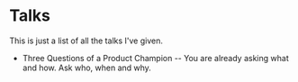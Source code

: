 # Talks

This is just a list of all the talks I've given.

* Three Questions of a Product Champion -- You are already asking what and how. Ask who, when and why.